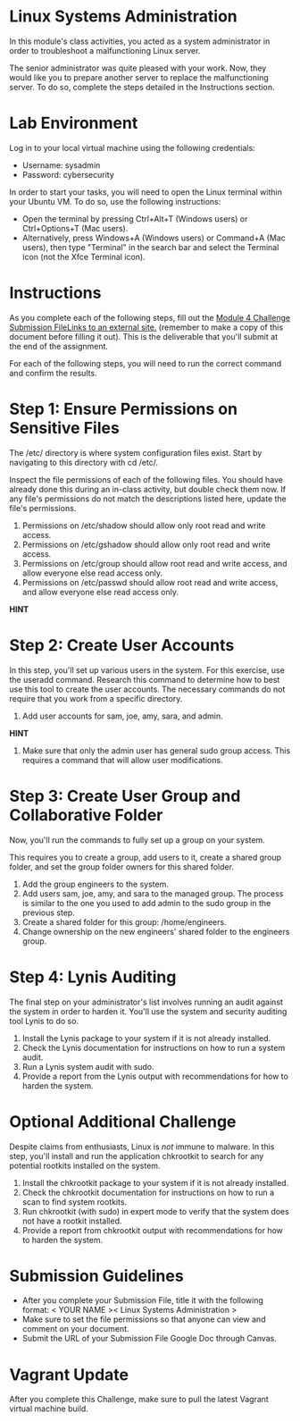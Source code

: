 # **Linux Systems Administration**

In this module's class activities, you acted as a system administrator in order to troubleshoot a malfunctioning Linux server.

The senior administrator was quite pleased with your work. Now, they would like you to prepare another server to replace the malfunctioning server. To do so, complete the steps detailed in the Instructions section.

# **Lab Environment**

Log in to your local virtual machine using the following credentials:

- Username: sysadmin
- Password: cybersecurity

In order to start your tasks, you will need to open the Linux terminal within your Ubuntu VM. To do so, use the following instructions:

- Open the terminal by pressing Ctrl+Alt+T (Windows users) or Ctrl+Options+T (Mac users).
- Alternatively, press Windows+A (Windows users) or Command+A (Mac users), then type "Terminal" in the search bar and select the Terminal icon (not the Xfce Terminal icon).

# **Instructions**

As you complete each of the following steps, fill out the [Module 4 Challenge Submission FileLinks to an external site.](https://docs.google.com/document/d/1a1CrTH0SnsmMuP4TsEQV24pGHQKbVfvc-7xx9Vz3_Qg/edit?usp=sharing) (remember to make a copy of this document before filling it out). This is the deliverable that you'll submit at the end of the assignment.

For each of the following steps, you will need to run the correct command and confirm the results.

# **Step 1: Ensure Permissions on Sensitive Files**

The /etc/ directory is where system configuration files exist. Start by navigating to this directory with cd /etc/.

Inspect the file permissions of each of the following files. You should have already done this during an in-class activity, but double check them now. If any file's permissions do not match the descriptions listed here, update the file's permissions.

1. Permissions on /etc/shadow should allow only root read and write access.
2. Permissions on /etc/gshadow should allow only root read and write access.
3. Permissions on /etc/group should allow root read and write access, and allow everyone else read access only.
4. Permissions on /etc/passwd should allow root read and write access, and allow everyone else read access only.

**HINT**

# **Step 2: Create User Accounts**

In this step, you'll set up various users in the system. For this exercise, use the useradd command. Research this command to determine how to best use this tool to create the user accounts. The necessary commands do not require that you work from a specific directory.

1. Add user accounts for sam, joe, amy, sara, and admin.

**HINT**

1. Make sure that only the admin user has general sudo group access. This requires a command that will allow user modifications.

# **Step 3: Create User Group and Collaborative Folder**

Now, you'll run the commands to fully set up a group on your system.

This requires you to create a group, add users to it, create a shared group folder, and set the group folder owners for this shared folder.

1. Add the group engineers to the system.
2. Add users sam, joe, amy, and sara to the managed group. The process is similar to the one you used to add admin to the sudo group in the previous step.
3. Create a shared folder for this group: /home/engineers.
4. Change ownership on the new engineers' shared folder to the engineers group.

# **Step 4: Lynis Auditing**

The final step on your administrator's list involves running an audit against the system in order to harden it. You'll use the system and security auditing tool Lynis to do so.

1. Install the Lynis package to your system if it is not already installed.
2. Check the Lynis documentation for instructions on how to run a system audit.
3. Run a Lynis system audit with sudo.
4. Provide a report from the Lynis output with recommendations for how to harden the system.

# **Optional Additional Challenge**

Despite claims from enthusiasts, Linux is _not_ immune to malware. In this step, you'll install and run the application chkrootkit to search for any potential rootkits installed on the system.

1. Install the chkrootkit package to your system if it is not already installed.
2. Check the chkrootkit documentation for instructions on how to run a scan to find system rootkits.
3. Run chkrootkit (with sudo) in expert mode to verify that the system does not have a rootkit installed.
4. Provide a report from chkrootkit output with recommendations for how to harden the system.

# **Submission Guidelines**

- After you complete your Submission File, title it with the following format: \< YOUR NAME \>\< Linux Systems Administration \>
- Make sure to set the file permissions so that anyone can view and comment on your document.
- Submit the URL of your Submission File Google Doc through Canvas.

# **Vagrant Update**

After you complete this Challenge, make sure to pull the latest Vagrant virtual machine build.
